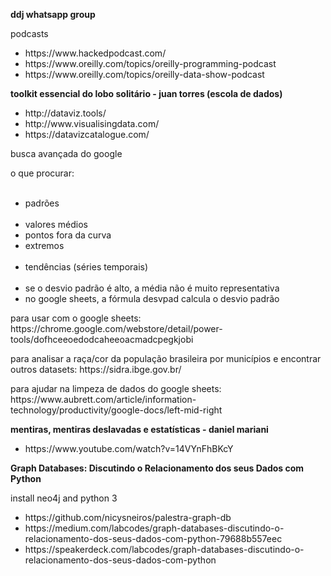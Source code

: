 <b>ddj whatsapp group</b>
<p>podcasts</p>
<ul>
  <li>https://www.hackedpodcast.com/</li>
  <li>https://www.oreilly.com/topics/oreilly-programming-podcast</li>
  <li>https://www.oreilly.com/topics/oreilly-data-show-podcast</li>
</ul>


<b>toolkit essencial do lobo solitário - juan torres (escola de dados)</b>
</br>
<ul>
  <li>http://dataviz.tools/</li>
  <li>http://www.visualisingdata.com/</li>
  <li>https://datavizcatalogue.com/</li>
 </ul>
 <p>busca avançada do google</p>
 <p>o que procurar:</p>
 <ul>
  <li>padrões</li>
  <li>valores médios</li>
  <li>pontos fora da curva</li>
  <li>extremos</li>
  <li>tendências (séries temporais)</li>
  <li>se o desvio padrão é alto, a média não é muito representativa</li>
  <li>no google sheets, a fórmula desvpad calcula o desvio padrão</li>
 </ul>
 
 <p>para usar com o google sheets:
 https://chrome.google.com/webstore/detail/power-tools/dofhceeoedodcaheeoacmadcpegkjobi</p>
 
 <p>para analisar a raça/cor da população brasileira por municípios e encontrar outros datasets:
  https://sidra.ibge.gov.br/</p>
  
  <p>para ajudar na limpeza de dados do google sheets:
  https://www.aubrett.com/article/information-technology/productivity/google-docs/left-mid-right</p>

<b>mentiras, mentiras deslavadas e estatísticas - daniel mariani</b>
</br>
<ul>
  <li>https://www.youtube.com/watch?v=14VYnFhBKcY</li>
</ul>

<b>Graph Databases: Discutindo o Relacionamento dos seus Dados com Python</b>
<p>install neo4j and python 3</p>
<ul>
  <li>https://github.com/nicysneiros/palestra-graph-db</li>
  <li>https://medium.com/labcodes/graph-databases-discutindo-o-relacionamento-dos-seus-dados-com-python-79688b557eec</li>
  <li>https://speakerdeck.com/labcodes/graph-databases-discutindo-o-relacionamento-dos-seus-dados-com-python</li>
  
